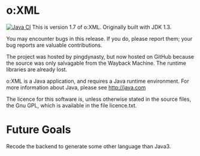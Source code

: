 # o:XML
[![Java CI](https://github.com/SamuraiCrow/oXML/actions/workflows/ant.yml/badge.svg)](https://github.com/SamuraiCrow/oXML/actions/workflows/ant.yml)
This is version 1.7 of o:XML.  Originally built with JDK 1.3.

You may encounter bugs in this release.  If you do, please report
them; your bug reports are valuable contributions.

The project was hosted by pingdynasty, but now hosted on GitHub because
the source was only salvagable from the Wayback Machine.  The runtime
libraries are already lost.

o:XML is a Java application, and requires a Java runtime environment.
For more information about Java, please see http://java.com

The licence for this software is, unless otherwise stated in the source 
files, the Gnu GPL, which is available in the file licence.txt.

# Future Goals
Recode the backend to generate some other language than Java3.
